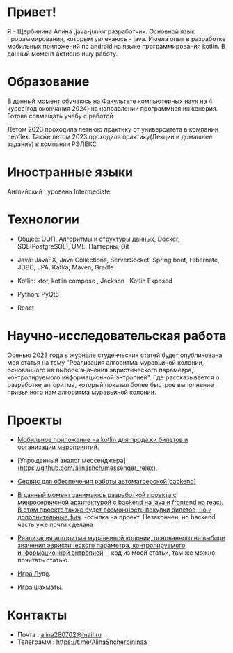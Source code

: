 # Привет! 
Я - Щербинина Алина ,java-junior разработчик. Основной язык прораммирования, которым увлекаюсь - java. Имела опыт в разработке мобильных приложений по android на языке программирования kotlin.
В данный момент активно ищу работу. 

# Образование
В данный момент обучаюсь на  Факультете компьютерных наук на 4 курсе(год окончания 2024) на направлении программная инженерия. Готова совмещать учебу с работой

Летом 2023 проходила летнюю практику от университета в компании neoflex.
Также летом 2023 проходила практику(Лекции и домашнее задание) в компании РЭЛЕКС

# Иностранные языки
Английский : уровень Intermediate

# Технологии
* Общее:
 ООП, Алгоритмы и структуры данных, Docker, SQL(PostgreSQL), UML, Паттерны, Git

* Java:
 JavaFX, Java Collections, ServerSocket, Spring boot, Hibernate, JDBC, JPA, Kafka, Maven, Gradle

* Kotlin:
 ktor, kotlin compose , Jackson , Kotlin Exposed 

* Python:
 PyQt5

* React

# Научно-исследовательская работа
Осенью 2023 года в журнале студенческих статей будет опубликована моя статья на тему "Реализация алгоритма муравьиной колонии, основанного на выборе значения эвристического параметра, контролируемого информационной энтропией". Где рассказывается о разработке алгоритма, который показал более быстрое выполнение привычного нам алгоритма муравьиной колонии. 

# Проекты
* [Мобильное приложение на kotlin для продажи билетов  и организации мероприятий](https://github.com/alinashch/TicketEase_frontend).
* [Упрощенный аналог мессенджера] (https://github.com/alinashch/messenger_relex).
* [Сервис для обеспечения работы автоматсерской(backend)](https://github.com/alinashch/avtoservice_hibernate_springMVC)

* [В данный момент занимаюсь разработкой проекта с микросервисной архитектурой с backend на java и frontend на react. В этом проекте также будет возможность покупки билетов, но и дополнительные фич](https://github.com/alinashch/microservice_ticketSeller). -ссылка на проект. Незакончен, но backend часть уже почти сделана

* [Реализация алгоритма муравьиной колонии, основанного на выборе значения эвристического параметра, контролируемого информационной энтропией](https://github.com/alinashch/MyProject). - код из моей статьи,  там же можно почитать статью.

* [Игра Лудо](https://github.com/alinashch/Game-Ludo-).

* [Игра шахматы](https://github.com/alinashch/SimpleGameChess).

# Контакты
* Почта : alina280702@mail.ru
* Телеграмм : https://t.me/AlinaShcherbininaa
